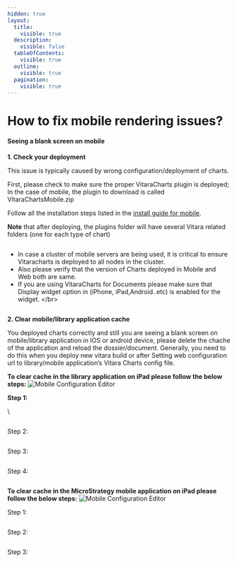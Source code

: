 ```yaml
---
hidden: true
layout:
  title:
    visible: true
  description:
    visible: false
  tableOfContents:
    visible: true
  outline:
    visible: true
  pagination:
    visible: true
---
```


# How to fix mobile rendering issues?

#### Seeing a blank screen on mobile <a href="#seeing-a-blank-screen-on-mobile" id="seeing-a-blank-screen-on-mobile"></a>

**1. Check your deployment**

This issue is typically caused by wrong configuration/deployment of charts.

First, please check to make sure the proper VitaraCharts plugin is deployed; In the case of mobile, the plugin to download is called VitaraChartsMobile.zip

Follow all the installation steps listed in the [install guide for mobile](https://docs.vitaracharts.com/installation/mobileInstallSteps.html).

**Note** that after deploying, the plugins folder will have several Vitara related folders (one for each type of chart)

<figure><img src="../.gitbook/assets/image (6) (1).png" alt=""><figcaption></figcaption></figure>

* In case a cluster of mobile servers are being used, it is critical to ensure Vitaracharts is deployed to all nodes in the cluster.
* Also please verify that the version of Charts deployed in Mobile and Web both are same.
* If you are using VitaraCharts for Documents please make sure that Display widget option in (iPhone, iPad,Android..etc) is enabled for the widget. \</br>

<figure><img src="../.gitbook/assets/image (7) (1).png" alt=""><figcaption></figcaption></figure>

**2. Clear mobile/library application cache**

You deployed charts correctly and still you are seeing a blank screen on mobile/library application in IOS or android device, please delete the chache of the application and reload the dossier/document. Generally, you need to do this when you deploy new vitara build or after Setting web configuration url to library/mobile application’s Vitara Charts config file.

**To clear cache in the library application on iPad please follow the below steps:** ![Mobile Configuration Editor](https://docs.vitaracharts.com/assets/img/faqs/libraryIcon.jpg)

**Step 1:**

\


<figure><img src="../.gitbook/assets/image (8) (1).png" alt=""><figcaption></figcaption></figure>

Step 2:

<figure><img src="../.gitbook/assets/image (9) (1).png" alt=""><figcaption></figcaption></figure>

Step 3:

<figure><img src="../.gitbook/assets/image (10).png" alt=""><figcaption></figcaption></figure>

Step 4:

<figure><img src="../.gitbook/assets/image (11).png" alt=""><figcaption></figcaption></figure>

**To clear cache in the MicroStrategy mobile application on iPad please follow the below steps:** ![Mobile Configuration Editor](https://docs.vitaracharts.com/assets/img/faqs/mobileIcon.jpg)

Step 1:

<figure><img src="../.gitbook/assets/image (12).png" alt=""><figcaption></figcaption></figure>

Step 2:

<figure><img src="../.gitbook/assets/image (13).png" alt=""><figcaption></figcaption></figure>

Step 3:

<figure><img src="../.gitbook/assets/image (14).png" alt=""><figcaption></figcaption></figure>
